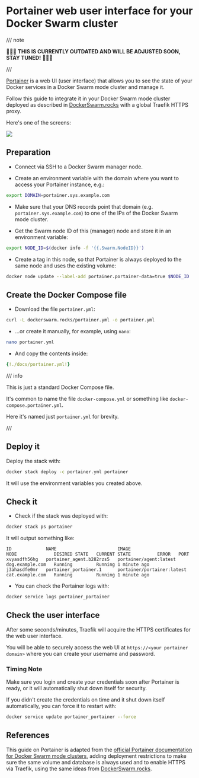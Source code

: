 # Portainer web user interface for your Docker Swarm cluster
/// note

🦄🦄🦄 **THIS IS CURRENTLY OUTDATED AND WILL BE ADJUSTED SOON, STAY TUNED!** 🦄🦄🦄

///

<a href="https://github.com/portainer/portainer" target="_blank">Portainer</a> is a web UI (user interface) that allows you to see the state of your Docker services in a Docker Swarm mode cluster and manage it.

Follow this guide to integrate it in your Docker Swarm mode cluster deployed as described in <a href="https://dockerswarm.rocks" target="_blank">DockerSwarm.rocks</a> with a global Traefik HTTPS proxy.

Here's one of the screens:

<img src="https://dockerswarm.rocks/img/portainer.png">

## Preparation

* Connect via SSH to a Docker Swarm manager node.

* Create an environment variable with the domain where you want to access your Portainer instance, e.g.:

```bash
export DOMAIN=portainer.sys.example.com
```

* Make sure that your DNS records point that domain (e.g. `portainer.sys.example.com`) to one of the IPs of the Docker Swarm mode cluster.

* Get the Swarm node ID of this (manager) node and store it in an environment variable:

```bash
export NODE_ID=$(docker info -f '{{.Swarm.NodeID}}')
```

* Create a tag in this node, so that Portainer is always deployed to the same node and uses the existing volume:

```bash
docker node update --label-add portainer.portainer-data=true $NODE_ID
```

## Create the Docker Compose file

* Download the file `portainer.yml`:

```bash
curl -L dockerswarm.rocks/portainer.yml -o portainer.yml
```

* ...or create it manually, for example, using `nano`:

```bash
nano portainer.yml
```

* And copy the contents inside:

```YAML
{!./docs/portainer.yml!}
```

/// info

This is just a standard Docker Compose file.

It's common to name the file `docker-compose.yml` or something like `docker-compose.portainer.yml`.

Here it's named just `portainer.yml` for brevity.

///

## Deploy it

Deploy the stack with:

```bash
docker stack deploy -c portainer.yml portainer
```

It will use the environment variables you created above.

## Check it

* Check if the stack was deployed with:

```bash
docker stack ps portainer
```

It will output something like:

```
ID             NAME                       IMAGE                        NODE              DESIRED STATE   CURRENT STATE          ERROR   PORT
xvyasdfh56hg   portainer_agent.b282rzs5   portainer/agent:latest       dog.example.com   Running         Running 1 minute ago
j3ahasdfe0mr   portainer_portainer.1      portainer/portainer:latest   cat.example.com   Running         Running 1 minute ago
```

* You can check the Portainer logs with:

```bash
docker service logs portainer_portainer
```

## Check the user interface

After some seconds/minutes, Traefik will acquire the HTTPS certificates for the web user interface.

You will be able to securely access the web UI at `https://<your portainer domain>` where you can create your username and password.

### Timing Note

Make sure you login and create your credentials soon after Portainer is ready, or it will automatically shut down itself for security.

If you didn't create the credentials on time and it shut down itself automatically, you can force it to restart with:

```bash
docker service update portainer_portainer --force
```

## References

This guide on Portainer is adapted from the <a href="http://portainer.readthedocs.io/en/stable/agent.html" target="_blank">official Portainer documentation for Docker Swarm mode clusters</a>, adding deployment restrictions to make sure the same volume and database is always used and to enable HTTPS via Traefik, using the same ideas from <a href="https://dockerswarm.rocks" target="_blank">DockerSwarm.rocks</a>.
